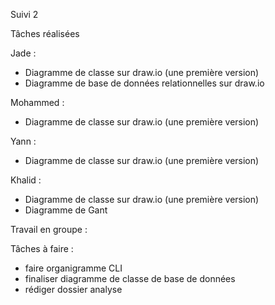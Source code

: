 Suivi 2 

Tâches réalisées

Jade : 
- Diagramme de classe sur draw.io (une première version)
- Diagramme de base de données relationnelles sur draw.io

Mohammed : 
- Diagramme de classe sur draw.io (une première version)
  
Yann : 
- Diagramme de classe sur draw.io (une première version)
  
Khalid :
- Diagramme de classe sur draw.io (une première version)
- Diagramme de Gant 

Travail en groupe :


Tâches à faire :
- faire organigramme CLI
- finaliser diagramme de classe de base de données
- rédiger dossier analyse
